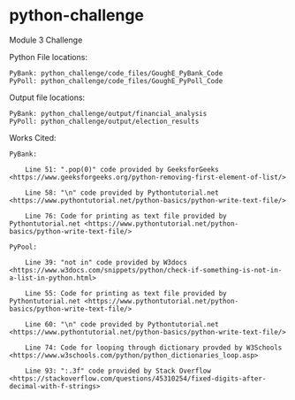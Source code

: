 # python-challenge
Module 3 Challenge

Python File locations:

    PyBank: python_challenge/code_files/GoughE_PyBank_Code
    PyPoll: python_challenge/code_files/GoughE_PyPoll_Code

Output file locations:

    PyBank: python_challenge/output/financial_analysis
    PyPoll: python_challenge/output/election_results

Works Cited:

    PyBank:
    
        Line 51: ".pop(0)" code provided by GeeksforGeeks <https://www.geeksforgeeks.org/python-removing-first-element-of-list/>

        Line 58: "\n" code provided by Pythontutorial.net <https://www.pythontutorial.net/python-basics/python-write-text-file/>

        Line 76: Code for printing as text file provided by Pythontutorial.net <https://www.pythontutorial.net/python-basics/python-write-text-file/>

    PyPool:
    
        Line 39: "not in" code provided by W3docs <https://www.w3docs.com/snippets/python/check-if-something-is-not-in-a-list-in-python.html>

        Line 55: Code for printing as text file provided by Pythontutorial.net <https://www.pythontutorial.net/python-basics/python-write-text-file/>

        Line 60: "\n" code provided by Pythontutorial.net <https://www.pythontutorial.net/python-basics/python-write-text-file/>

        Line 74: Code for looping through dictionary provded by W3Schools <https://www.w3schools.com/python/python_dictionaries_loop.asp>

        Line 93: ":.3f" code provided by Stack Overflow <https://stackoverflow.com/questions/45310254/fixed-digits-after-decimal-with-f-strings>
